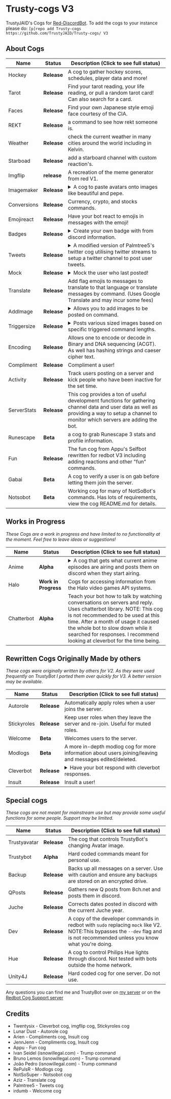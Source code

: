 # Trusty-cogs V3
TrustyJAID's Cogs for  [Red-DiscordBot](https://github.com/Cog-Creators/Red-DiscordBot/tree/V3/develop).
To add the cogs to your instance please do: `[p]repo add Trusty-cogs https://github.com/TrustyJAID/Trusty-cogs/ V3`

## About Cogs

| Name | Status | Description (Click to see full status)
| --- | --- | --- |
| Hockey | **Release** | A cog to gather hockey scores, schedules, player data and more!|
| Tarot | **Release** | Find your tarot reading, your life reading, or pull a random tarot card! Can also search for a card. |
| Faces | **Release** | Find your own Japanese style emoji face courtesy of the CIA. |
| REKT | **Release** |  a command to see how rekt someone is. |
| Weather | **Release** | check the current weather in many cities around the world including in Kelvin. |
| Starboad | **Release** | add a starboard channel with custom reaction's. |
| Imgflip | **release** | A recreation of the meme generator from red V1. |
| Imagemaker | **Release** | <details><summary>A cog to paste avatars onto images like beautiful and pepe.</summary> Requirements: pillow, opencv-python, and numpy</details> |
| Conversions | **Release** | Currency, crypto, and stocks commands. |
| Emojireact | **Release** | Have your bot react to emojis in messages with the emoji! |
| Badges | **Release** | <details><summary>Create your own badge with from discord information.</summary> Includes templates for fake CIA, NSA, FBI, Discord, and every NHL hockey team. Requirements: pillow, pybarcode</details> |
| Tweets | **Release** | <details><summary>A modified version of Palmtree5's twitter cog utilising twitter streams to setup a twitter channel to post user tweets.</summary> Requirements: tweepy</details> |
| Mock | **Release** | <details><summary>Mock the user who last posted!</summary>Note: This requires not having the `--dev` flag enabled, however if you need both install the dev cog in my repo.</details> |
| Translate | **Release** | Add flag emojis to messages to translate to that language or translate messages by command. (Uses Google Translate and may incur some fees) |
| AddImage | **Release** | <details><summary>Allows you to add images to be posted on command.</summary> Stores the image in the bot folder then uploads the image directly. Owners may add images globally.</details> |
| Triggersize | **Release** | <details><summary>Posts various sized images based on specific triggered command lengths.</summary> May be customized manually for different images or by default express ones true rage.</details> |
| Encoding | **Release** | Allows one to encode or decode in Binary and DNA sequencing (ACGT). As well has hashing strings and caeser cipher text. |
| Compliment | **Release** | Compliment a user! |
| Activity | **Release** |  Track users posting on a server and kick people who have been inactive for the set time. |
| ServerStats | **Release** | This cog provides a ton of useful development functions for gathering channel data and user data as well as providing a way to setup a channel to monitor which servers are adding the bot. |
| Runescape | **Beta** | a cog to grab Runescape 3 stats and profile information. |
| Fun | **Release**| The fun cog from Appu's Selfbot rewritten for redbot V3 including adding reactions and other "fun" commands. |
| Gabai | **Beta** | A cog to verify a user is on gab before letting them join the server. |
| Notsobot | **Beta**| Working cog for many of NotSoBot's commands. Has lots of requirements, view the cog README.md for details. |


## Works in Progress
*These Cogs are a work in progress and have limited to no functionality at the moment. Feel free to leave ideas or suggestions!*

| Name | Status | Description (Click to see full status)
| --- | --- | --- |
| Anime | **Alpha**| <details><summary>A cog that gets what current anime episodes are airing and posts them on discord when they start airing.</summary> There was an update to the API being used and I need to rewrite for the new API.</details> |
| Halo | **Work in Progress**| Cogs for accessing information from the Halo video games API systems. |
| Chatterbot | **Alpha** | Teach your bot how to talk by watching conversations on servers and reply. Uses chatterbot library. NOTE: This cog is not recommended to be used at this time. After a month of usage it caused the whole bot to slow down while it searched for responses. I recommend looking at cleverbot for the time being. |


## Rewritten Cogs Originally Made by others 
*These cogs were originally written by others for V2. As they were used frequently on TrustyBot I ported them over quickly for V3. A better version may be available.*

| Name | Status | Description (Click to see full status)
| --- | --- | --- |
| Autorole | **Release**| Automatically apply roles when a user joins the server. |
| Stickyroles | **Release**| Keep user roles when they leave the server and re-join. Useful for muted roles. |
| Welcome | **Beta**| Welcomes users to the server. |
| Modlogs | **Beta**| A more in-depth modlog cog for more information about users joining/leaving and messages edited/deleted. |
| Cleverbot | **Release**| <details><summary>Have your bot respond with cleverbot responses.</summary>Cleverbot.com requires a paid API key, cleverbot.io is supported </details> |
| Insult | **Release**| Insult a user! |

## Special cogs
*These cogs are not meant for mainstream use but may provide some useful functions for some people. Support may be limited.*

| Name | Status | Description (Click to see full status)
| --- | --- | --- |
| Trustyavatar | **Release** | The cog that controls TrustyBot's changing Avatar image. |
| Trustybot | **Alpha** | Hard coded commands meant for personal use. |
| Backup | **Release** | Backs up all messages on a server. Use with caution and ensure any backups are stored on an encrypted drive. |
| QPosts | **Release** | Gathers new Q posts from 8ch.net and posts them in discord. |
| Juche | **Release** | Corrects dates posted in discord with the current Juche year. |
| Dev | **Release** | A copy of the developer commands in redbot with `sudo` replacing `mock` like V2. NOTE:This bypasses the `--dev` flag and is not recommended unless you know what you're doing. |
| Hue | **Release** | A cog to control Philips Hue lights through discord. Not tested with bots outside the home network. |
| Unity4J | **Release** | Hard coded cog for one server. Do not use. |

Any questions you can find me and TrustyBot over on [my server](https://discord.gg/wVVrqej) or on the [Redbot Cog Support server](https://discord.gg/GET4DVk)

## Credits

* Twentysix - Cleverbot cog, imgflip cog, Stickyroles cog
* Lunar Dust - Autorole cog
* Arien - Compliments cog, Insult cog
* JennJenn - Compliments cog, Insult cog
* Appu - Fun cog
* Ivan Seidel (isnowillegal.com) - Trump command
* Bruno Lemos (isnowillegal.com) - Trump command
* João Pedro (isnowillegal.com) - Trump command
* RePulsR - Modlogs cog
* NotSoSuper - Notsobot cog
* Aziz - Translate cog
* Palmtree5 - Tweets cog
* irdumb - Welcome cog
